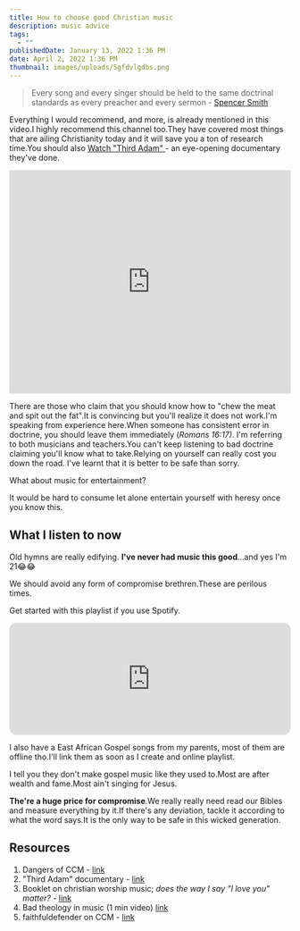 ```yaml
---
title: How to choose good Christian music
description: music advice
tags:
  - ""
publishedDate: January 13, 2022 1:36 PM
date: April 2, 2022 1:36 PM
thumbnail: images/uploads/5gfdvlgdbs.png
---
```

> Every song and every singer should be held to the same doctrinal standards as every preacher and every sermon - [Spencer Smith](<  https://youtu.be/Eq8jGpBYsKU>)

Everything I would recommend, and more, is already mentioned in this video.I highly recommend this channel too.They have covered most things that are ailing Christianity today and it will save you a ton of research time.You should also [Watch "Third Adam" ](https://www.youtube.com/watch?v=lnMpfoxYSFY&list=PLYltRndgBlAu-bP_2dLU24Ag-3SkrBHTe)- an eye-opening documentary they've done.

<iframe width="100%" height="400" src="https://www.youtube.com/embed/PBoXLDGfbEA" title="YouTube video player" frameborder="0" allow="accelerometer; autoplay; clipboard-write; encrypted-media; gyroscope; picture-in-picture" allowfullscreen></iframe>

There are those who claim that you should know how to "chew the meat and spit out the fat".It is convincing but you'll realize it does not work.I'm speaking from experience here.When someone has consistent error in doctrine, you should leave them immediately (*Romans 16:17)*. I'm referring to both musicians and teachers.You can't keep listening to bad doctrine claiming you'll know what to take.Relying on yourself can really cost you down the road. I've learnt that it is better to be safe than sorry.

What about music for entertainment? 

It would be hard to consume let alone entertain yourself with heresy once you know this.

## What I listen to now

Old hymns are really edifying. **I've never had music this good**...and yes I'm 21😂😂

We should avoid any form of compromise brethren.These are perilous times.

Get started with this playlist if you use Spotify.

<iframe style="border-radius:12px" src="https://open.spotify.com/embed/playlist/1hP9Zv7tc0plGmccusElji?utm_source=generator&theme=0" width="100%" height="200" frameBorder="0" allowfullscreen="" allow="autoplay; clipboard-write; encrypted-media; fullscreen; picture-in-picture"></iframe>

I also have a East African Gospel songs from my parents, most of them are offline tho.I'll link them as soon as I create and online playlist.

I tell you they don't make gospel music like they used to.Most are after wealth and fame.Most ain't singing for Jesus.

**The're a huge price for compromise**.We really really need read our Bibles and measure everything by it.If there's any deviation, tackle it according to what the word says.It is the only way to be safe in this wicked generation.

## Resources

1. Dangers of CCM - [link](https://www.youtube.com/playlist?list=PLfiFUjkQFWzd8Nv3dSsezYviSvEHb1r2e)
2. "Third Adam" documentary - [link](https://www.youtube.com/watch?v=pc7C0ZxDWUA&list=PLYltRndgBlAu-bP_2dLU24Ag-3SkrBHTe&index=4)
3. Booklet on christian worship music; *does the way I say "I love you" matter?* - [link](http://www.e-hope4all.info/media-eng/MusicAndWorshipWeb.pdf)
4. Bad theology in music (1 min video) [link](https://youtu.be/VAw_TQx-7rM)
5. faithfuldefender on CCM - [link](https://www.youtube.com/watch?v=BYX3N50Pj7w)